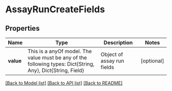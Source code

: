 # AssayRunCreateFields



## Properties
Name | Type | Description | Notes
------------ | ------------- | ------------- | -------------
**value** | This is a anyOf model. The value must be any of the following types: Dict{String, Any}, Dict{String, Field} | Object of assay run fields | [optional] 





[[Back to Model list]](../README.md#models) [[Back to API list]](../README.md#api-endpoints) [[Back to README]](../README.md)


